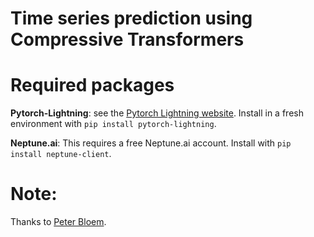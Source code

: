 # Time series prediction using Compressive Transformers

# Required packages

__Pytorch-Lightning__: see the [Pytorch Lightning website](https://pytorch-lightning.readthedocs.io/en/latest/). Install in a fresh environment with `pip install pytorch-lightning`.

__Neptune.ai__: This requires a free Neptune.ai account. Install with `pip install neptune-client`.


# Note:

Thanks to [Peter Bloem](https://github.com/pbloem/former).

